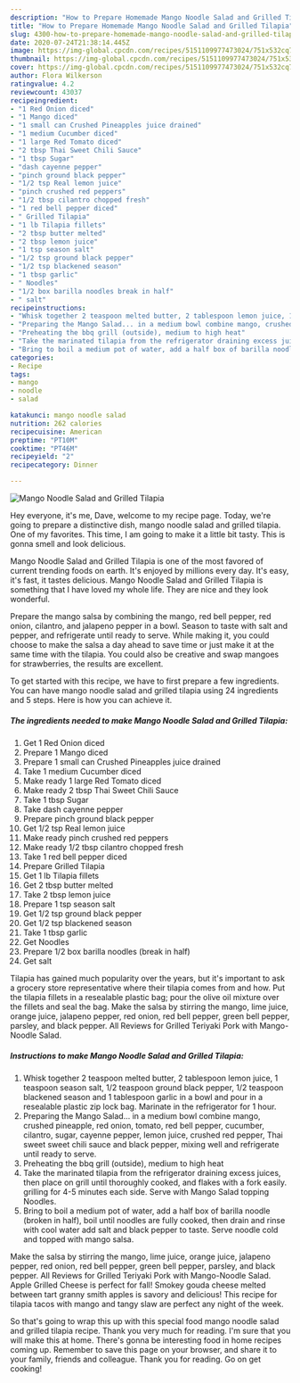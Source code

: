 ```yaml
---
description: "How to Prepare Homemade Mango Noodle Salad and Grilled Tilapia"
title: "How to Prepare Homemade Mango Noodle Salad and Grilled Tilapia"
slug: 4300-how-to-prepare-homemade-mango-noodle-salad-and-grilled-tilapia
date: 2020-07-24T21:38:14.445Z
image: https://img-global.cpcdn.com/recipes/5151109977473024/751x532cq70/mango-noodle-salad-and-grilled-tilapia-recipe-main-photo.jpg
thumbnail: https://img-global.cpcdn.com/recipes/5151109977473024/751x532cq70/mango-noodle-salad-and-grilled-tilapia-recipe-main-photo.jpg
cover: https://img-global.cpcdn.com/recipes/5151109977473024/751x532cq70/mango-noodle-salad-and-grilled-tilapia-recipe-main-photo.jpg
author: Flora Wilkerson
ratingvalue: 4.2
reviewcount: 43037
recipeingredient:
- "1 Red Onion diced"
- "1 Mango diced"
- "1 small can Crushed Pineapples juice drained"
- "1 medium Cucumber diced"
- "1 large Red Tomato diced"
- "2 tbsp Thai Sweet Chili Sauce"
- "1 tbsp Sugar"
- "dash cayenne pepper"
- "pinch ground black pepper"
- "1/2 tsp Real lemon juice"
- "pinch crushed red peppers"
- "1/2 tbsp cilantro chopped fresh"
- "1 red bell pepper diced"
- " Grilled Tilapia"
- "1 lb Tilapia fillets"
- "2 tbsp butter melted"
- "2 tbsp lemon juice"
- "1 tsp season salt"
- "1/2 tsp ground black pepper"
- "1/2 tsp blackened season"
- "1 tbsp garlic"
- " Noodles"
- "1/2 box barilla noodles break in half"
- " salt"
recipeinstructions:
- "Whisk together 2 teaspoon melted butter, 2 tablespoon lemon juice, 1 teaspoon season salt, 1/2 teaspoon ground black pepper, 1/2 teaspoon blackened season and 1 tablespoon garlic in a bowl and pour in a resealable  plastic zip lock bag. Marinate in the refrigerator for 1 hour."
- "Preparing the Mango Salad... in a medium bowl combine mango, crushed pineapple, red onion, tomato, red bell pepper, cucumber, cilantro, sugar, cayenne pepper, lemon juice, crushed red pepper, Thai sweet sweet chili sauce and black pepper, mixing well and refrigerate until ready to serve."
- "Preheating the bbq grill (outside), medium to high heat"
- "Take the marinated tilapia from the refrigerator draining excess juices, then place on grill until thoroughly cooked, and flakes with a fork easily. grilling for 4-5 minutes each side. Serve with Mango Salad topping Noodles."
- "Bring to boil a medium pot of water, add a half box of barilla noodle (broken in half), boil until noodles are fully cooked, then drain and rinse with cool water add salt and black pepper to taste. Serve noodle cold and topped with mango salsa."
categories:
- Recipe
tags:
- mango
- noodle
- salad

katakunci: mango noodle salad 
nutrition: 262 calories
recipecuisine: American
preptime: "PT10M"
cooktime: "PT46M"
recipeyield: "2"
recipecategory: Dinner

---
```



![Mango Noodle Salad and Grilled Tilapia](https://img-global.cpcdn.com/recipes/5151109977473024/751x532cq70/mango-noodle-salad-and-grilled-tilapia-recipe-main-photo.jpg)

Hey everyone, it's me, Dave, welcome to my recipe page. Today, we're going to prepare a distinctive dish, mango noodle salad and grilled tilapia. One of my favorites. This time, I am going to make it a little bit tasty. This is gonna smell and look delicious.

Mango Noodle Salad and Grilled Tilapia is one of the most favored of current trending foods on earth. It's enjoyed by millions every day. It's easy, it's fast, it tastes delicious. Mango Noodle Salad and Grilled Tilapia is something that I have loved my whole life. They are nice and they look wonderful.

Prepare the mango salsa by combining the mango, red bell pepper, red onion, cilantro, and jalapeno pepper in a bowl. Season to taste with salt and pepper, and refrigerate until ready to serve. While making it, you could choose to make the salsa a day ahead to save time or just make it at the same time with the tilapia. You could also be creative and swap mangoes for strawberries, the results are excellent.


To get started with this recipe, we have to first prepare a few ingredients. You can have mango noodle salad and grilled tilapia using 24 ingredients and 5 steps. Here is how you can achieve it.

<!--inarticleads1-->

##### The ingredients needed to make Mango Noodle Salad and Grilled Tilapia:

1. Get 1 Red Onion diced
1. Prepare 1 Mango diced
1. Prepare 1 small can Crushed Pineapples juice drained
1. Take 1 medium Cucumber diced
1. Make ready 1 large Red Tomato diced
1. Make ready 2 tbsp Thai Sweet Chili Sauce
1. Take 1 tbsp Sugar
1. Take dash cayenne pepper
1. Prepare pinch ground black pepper
1. Get 1/2 tsp Real lemon juice
1. Make ready pinch crushed red peppers
1. Make ready 1/2 tbsp cilantro chopped fresh
1. Take 1 red bell pepper diced
1. Prepare  Grilled Tilapia
1. Get 1 lb Tilapia fillets
1. Get 2 tbsp butter melted
1. Take 2 tbsp lemon juice
1. Prepare 1 tsp season salt
1. Get 1/2 tsp ground black pepper
1. Get 1/2 tsp blackened season
1. Take 1 tbsp garlic
1. Get  Noodles
1. Prepare 1/2 box barilla noodles (break in half)
1. Get  salt


Tilapia has gained much popularity over the years, but it&#39;s important to ask a grocery store representative where their tilapia comes from and how. Put the tilapia fillets in a resealable plastic bag; pour the olive oil mixture over the fillets and seal the bag. Make the salsa by stirring the mango, lime juice, orange juice, jalapeno pepper, red onion, red bell pepper, green bell pepper, parsley, and black pepper. All Reviews for Grilled Teriyaki Pork with Mango-Noodle Salad. 

<!--inarticleads2-->

##### Instructions to make Mango Noodle Salad and Grilled Tilapia:

1. Whisk together 2 teaspoon melted butter, 2 tablespoon lemon juice, 1 teaspoon season salt, 1/2 teaspoon ground black pepper, 1/2 teaspoon blackened season and 1 tablespoon garlic in a bowl and pour in a resealable  plastic zip lock bag. Marinate in the refrigerator for 1 hour.
1. Preparing the Mango Salad... in a medium bowl combine mango, crushed pineapple, red onion, tomato, red bell pepper, cucumber, cilantro, sugar, cayenne pepper, lemon juice, crushed red pepper, Thai sweet sweet chili sauce and black pepper, mixing well and refrigerate until ready to serve.
1. Preheating the bbq grill (outside), medium to high heat
1. Take the marinated tilapia from the refrigerator draining excess juices, then place on grill until thoroughly cooked, and flakes with a fork easily. grilling for 4-5 minutes each side. Serve with Mango Salad topping Noodles.
1. Bring to boil a medium pot of water, add a half box of barilla noodle (broken in half), boil until noodles are fully cooked, then drain and rinse with cool water add salt and black pepper to taste. Serve noodle cold and topped with mango salsa.


Make the salsa by stirring the mango, lime juice, orange juice, jalapeno pepper, red onion, red bell pepper, green bell pepper, parsley, and black pepper. All Reviews for Grilled Teriyaki Pork with Mango-Noodle Salad. Apple Grilled Cheese is perfect for fall! Smokey gouda cheese melted between tart granny smith apples is savory and delicious! This recipe for tilapia tacos with mango and tangy slaw are perfect any night of the week. 

So that's going to wrap this up with this special food mango noodle salad and grilled tilapia recipe. Thank you very much for reading. I'm sure that you will make this at home. There's gonna be interesting food in home recipes coming up. Remember to save this page on your browser, and share it to your family, friends and colleague. Thank you for reading. Go on get cooking!
